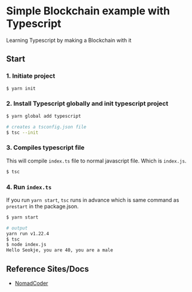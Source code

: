 # Simple Blockchain example with Typescript

Learning Typescript by making a Blockchain with it

## Start

### 1. Initiate project

```bash
$ yarn init
```

### 2. Install Typescript globally and init typescript project

```bash
$ yarn global add typescript

# creates a tsconfig.json file
$ tsc --init
```

### 3. Compiles typescript file

  This will compile `index.ts` file to normal javascript file.
  Which is `index.js`.

  ```bash
  $ tsc
  ```

### 4. Run `index.ts`

  If you run `yarn start`, `tsc` runs in advance which is same command as `prestart` in the package.json.

  ```bash
  $ yarn start

  # output
  yarn run v1.22.4
  $ tsc
  $ node index.js
  Hello Seokje, you are 40, you are a male
  ```

## Reference Sites/Docs

- [NomadCoder](https://academy.nomadcoders.co/courses/303219/lectures/4975930)
